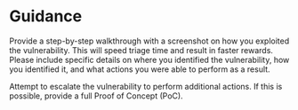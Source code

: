 # Guidance

Provide a step-by-step walkthrough with a screenshot on how you exploited the vulnerability. This will speed triage time and result in faster rewards. Please include specific details on where you identified the vulnerability, how you identified it, and what actions you were able to perform as a result.

Attempt to escalate the vulnerability to perform additional actions. If this is possible, provide a full Proof of Concept (PoC).
